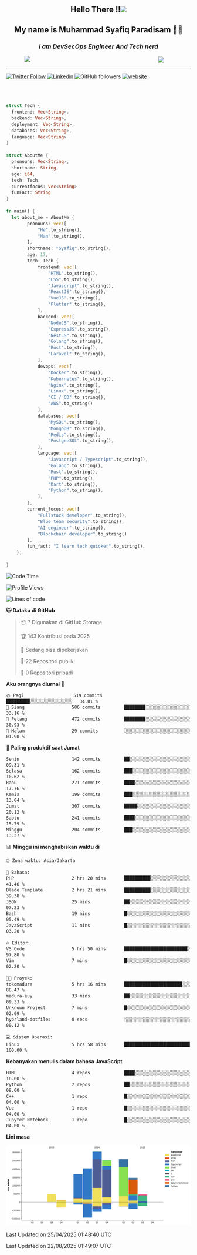 <h2 align="center">

Hello There !!<img src="https://media.giphy.com/media/12oufCB0MyZ1Go/giphy.gif" width="50"></h2>

<h2 align="center">My name is Muhammad Syafiq Paradisam 👋👋</h2>

<h3 align="center"><em>I am DevSecOps Engineer And Tech nerd
</em></h3>

<img align="left" style="margin-left: 50px" src="https://static.zerochan.net/Alina.Clover.1024.4345060.webp" width="315"/>

<img align="center" style="margin-left: 50px" src="https://i.pinimg.com/736x/69/82/aa/6982aafd816ea48f48d0639c7797915c.jpg" width=250/>

<hr/>

[![Twitter Follow](https://img.shields.io/twitter/follow/misteranmol?label=Follow)](https://x.com/FikkzOutfit)
[![Linkedin](https://img.shields.io/badge/-syafiq-blue?style=square&logo=Linkedin&logoColor=white&link=https://www.linkedin.com/in/syafiq-paradisam/)](https://id.linkedin.com/in/syafiq-paradisam-b72749258)
![GitHub followers](https://img.shields.io/github/followers/syafiqparadisam?label=Follower&style=social)
[![website](https://img.shields.io/badge/Website-46a2f1.svg?&style=flat-square&logo=Google-Chrome&logoColor=white&link=https://anmolsingh.me/)](https://syafiq-paradisam.my.id)

<br/>

```rust

struct Tech {
  frontend: Vec<String>.
  backend: Vec<String>,
  deployment: Vec<String>,
  databases: Vec<String>,
  language: Vec<String>
}

struct AboutMe {
  pronouns: Vec<String>,
  shortname: String,
  age: i64,
  tech: Tech,
  currentfocus: Vec<String>
  funFact: String
}

fn main() {
  let about_me = AboutMe {
        pronouns: vec![
            "He".to_string(),
            "Man".to_string(),
        ],
        shortname: "Syafiq".to_string(),
        age: 17,
        tech: Tech {
            frontend: vec![
                "HTML".to_string(),
                "CSS".to_string(),
                "Javascript".to_string(),
                "ReactJS".to_string(),
                "VueJS".to_string(),
                "Flutter".to_string(),
            ],
            backend: vec![
                "NodeJS".to_string(),
                "ExpressJS".to_string(),
                "NestJS".to_string(),
                "Golang".to_string(),
                "Rust".to_string(),
                "Laravel".to_string(),
            ],
            devops: vec![
                "Docker".to_string(),
                "Kubernetes".to_string(),
                "Nginx".to_string(),
                "Linux".to_string(),
                "CI / CD".to_string(),
                "AWS".to_string()
            ],
            databases: vec![
                "MySQL".to_string(),
                "MongoDB".to_string(),
                "Redis".to_string(),
                "PostgreSQL".to_string(),
            ],
            language: vec![
                "Javascript / Typescript".to_string(),
                "Golang".to_string(),
                "Rust".to_string(),
                "PHP".to_string(),
                "Dart".to_string(),
                "Python".to_string(),
            ],
        },
        current_focus: vec![
            "Fullstack developer".to_string(),
            "Blue team security".to_string(),
            "AI engineer".to_string(),
            "Blockchain developer".to_string()
        ],
        fun_fact: "I learn tech quicker".to_string(),
    };

}
```

<!--START_SECTION:waka-->
![Code Time](http://img.shields.io/badge/Code%20Time-415%20hrs%2035%20mins-blue)

![Profile Views](http://img.shields.io/badge/Profil%20dilihat-9-blue)

![Lines of code](https://img.shields.io/badge/Sejak%20Hello%20World%20aku%20telah%20menulis-1.4%20million%20baris%20kode-blue)

**🐱 Dataku di GitHub**

> 📦 ? Digunakan di GitHub Storage 
 > 
> 🏆 143 Kontribusi pada 2025
 > 
> 💼 Sedang bisa dipekerjakan
 > 
> 📜 22 Repositori publik 
 > 
> 🔑 0 Repositori pribadi 
 > 
**Aku orangnya diurnal 🐤** 

```text
🌞 Pagi                   519 commits         █████████░░░░░░░░░░░░░░░░   34.01 % 
🌆 Siang                  506 commits         ████████░░░░░░░░░░░░░░░░░   33.16 % 
🌃 Petang                 472 commits         ████████░░░░░░░░░░░░░░░░░   30.93 % 
🌙 Malam                  29 commits          ░░░░░░░░░░░░░░░░░░░░░░░░░   01.90 % 
```
📅 **Paling produktif saat Jumat** 

```text
Senin                    142 commits         ██░░░░░░░░░░░░░░░░░░░░░░░   09.31 % 
Selasa                   162 commits         ███░░░░░░░░░░░░░░░░░░░░░░   10.62 % 
Rabu                     271 commits         ████░░░░░░░░░░░░░░░░░░░░░   17.76 % 
Kamis                    199 commits         ███░░░░░░░░░░░░░░░░░░░░░░   13.04 % 
Jumat                    307 commits         █████░░░░░░░░░░░░░░░░░░░░   20.12 % 
Sabtu                    241 commits         ████░░░░░░░░░░░░░░░░░░░░░   15.79 % 
Minggu                   204 commits         ███░░░░░░░░░░░░░░░░░░░░░░   13.37 % 
```

📊 **Minggu ini menghabiskan waktu di**

```text
🕑︎ Zona waktu: Asia/Jakarta

💬 Bahasa: 
PHP                      2 hrs 28 mins       ██████████░░░░░░░░░░░░░░░   41.46 % 
Blade Template           2 hrs 21 mins       ██████████░░░░░░░░░░░░░░░   39.38 % 
JSON                     25 mins             ██░░░░░░░░░░░░░░░░░░░░░░░   07.23 % 
Bash                     19 mins             █░░░░░░░░░░░░░░░░░░░░░░░░   05.49 % 
JavaScript               11 mins             █░░░░░░░░░░░░░░░░░░░░░░░░   03.20 % 

🔥 Editor: 
VS Code                  5 hrs 50 mins       ████████████████████████░   97.80 % 
Vim                      7 mins              █░░░░░░░░░░░░░░░░░░░░░░░░   02.20 % 

🐱‍💻 Proyek: 
tokomadura               5 hrs 16 mins       ██████████████████████░░░   88.47 % 
madura-euy               33 mins             ██░░░░░░░░░░░░░░░░░░░░░░░   09.33 % 
Unknown Project          7 mins              █░░░░░░░░░░░░░░░░░░░░░░░░   02.09 % 
hyprland-dotfiles        0 secs              ░░░░░░░░░░░░░░░░░░░░░░░░░   00.12 % 

💻 Sistem Operasi: 
Linux                    5 hrs 58 mins       █████████████████████████   100.00 % 
```

**Kebanyakan menulis dalam bahasa JavaScript**

```text
HTML                     4 repos             ████░░░░░░░░░░░░░░░░░░░░░   16.00 % 
Python                   2 repos             ██░░░░░░░░░░░░░░░░░░░░░░░   08.00 % 
C++                      1 repo              █░░░░░░░░░░░░░░░░░░░░░░░░   04.00 % 
Vue                      1 repo              █░░░░░░░░░░░░░░░░░░░░░░░░   04.00 % 
Jupyter Notebook         1 repo              █░░░░░░░░░░░░░░░░░░░░░░░░   04.00 % 
```

**Lini masa**

![Lines of Code chart](https://raw.githubusercontent.com/syafiqparadisam/syafiqparadisam/master/assets/bar_graph.png)

Last Updated on 25/04/2025 01:48:40 UTC

 Last Updated on 22/08/2025 01:49:07 UTC
<!--END_SECTION:waka-->
